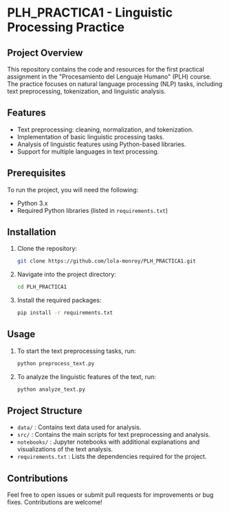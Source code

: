 # PLH_PRACTICA1 - Linguistic Processing Practice

## Project Overview
This repository contains the code and resources for the first practical assignment in the "Procesamiento del Lenguaje Humano" (PLH) course. The practice focuses on natural language processing (NLP) tasks, including text preprocessing, tokenization, and linguistic analysis.

## Features
- Text preprocessing: cleaning, normalization, and tokenization.
- Implementation of basic linguistic processing tasks.
- Analysis of linguistic features using Python-based libraries.
- Support for multiple languages in text processing.
  
## Prerequisites
To run the project, you will need the following:
- Python 3.x
- Required Python libraries (listed in `requirements.txt`)

## Installation
1. Clone the repository:
    ```bash
    git clone https://github.com/lola-monroy/PLH_PRACTICA1.git
    ```
2. Navigate into the project directory:
    ```bash
    cd PLH_PRACTICA1
    ```
3. Install the required packages:
    ```bash
    pip install -r requirements.txt
    ```

## Usage
1. To start the text preprocessing tasks, run:
    ```bash
    python preprocess_text.py
    ```
2. To analyze the linguistic features of the text, run:
    ```bash
    python analyze_text.py
    ```

## Project Structure
- `data/` : Contains text data used for analysis.
- `src/` : Contains the main scripts for text preprocessing and analysis.
- `notebooks/` : Jupyter notebooks with additional explanations and visualizations of the text analysis.
- `requirements.txt` : Lists the dependencies required for the project.
  
## Contributions
Feel free to open issues or submit pull requests for improvements or bug fixes. Contributions are welcome!
